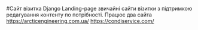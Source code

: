 #Сайт візитка Django Landing-page 
звичайні сайти візитки з підтримкою редагування контенту по потрібності. Працює два сайта https://arcticengineering.com.ua/ https://condiservice.com/  
